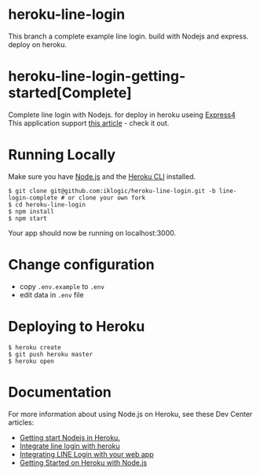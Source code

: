 # heroku-line-login
This branch a complete example line login. build with Nodejs and express. deploy on heroku.
# heroku-line-login-getting-started[Complete]
Complete line login with Nodejs. for deploy in heroku useing [Express4](http://expressjs.com/)<br>
This application support [this article](https://www.linkedin.com/pulse/getting-start-nodejs-heroku-narongsak-keawmanee/) - check it out.

# Running Locally
Make sure you have [Node.js](https://nodejs.org/en/) and the [Heroku CLI](https://devcenter.heroku.com/articles/heroku-cli) installed.

```
$ git clone git@github.com:iklogic/heroku-line-login.git -b line-login-complete # or clone your own fork
$ cd heroku-line-login
$ npm install
$ npm start
```
Your app should now be running on localhost:3000.

# Change configuration
- copy `.env.example` to `.env`
- edit data in `.env` file

# Deploying to Heroku

```
$ heroku create
$ git push heroku master
$ heroku open
```


# Documentation
For more information about using Node.js on Heroku, see these Dev Center articles:

- [Getting start Nodejs in Heroku.](https://www.linkedin.com/pulse/getting-start-nodejs-heroku-narongsak-keawmanee/)
- [Integrate line login with heroku](https://www.linkedin.com/pulse/integrate-line-login-heroku-narongsak-keawmanee/)
- [Integrating LINE Login with your web app](https://developers.line.me/en/docs/line-login/web/integrate-line-login/)
- [Getting Started on Heroku with Node.js](https://devcenter.heroku.com/articles/getting-started-with-nodejs)
